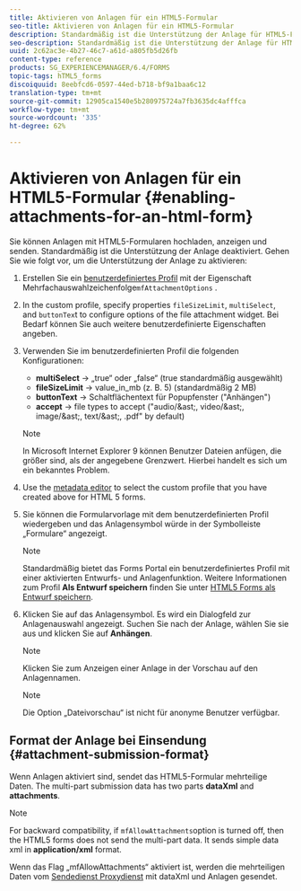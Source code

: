 ```yaml
---
title: Aktivieren von Anlagen für ein HTML5-Formular
seo-title: Aktivieren von Anlagen für ein HTML5-Formular
description: Standardmäßig ist die Unterstützung der Anlage für HTML5-Formulare deaktiviert.
seo-description: Standardmäßig ist die Unterstützung der Anlage für HTML5-Formulare deaktiviert.
uuid: 2c62ac3e-4b27-46c7-a61d-a805fb5d26fb
content-type: reference
products: SG_EXPERIENCEMANAGER/6.4/FORMS
topic-tags: hTML5_forms
discoiquuid: 8eebfcd6-0597-44ed-b718-bf9a1baa6c12
translation-type: tm+mt
source-git-commit: 12905ca1540e5b280975724a7fb3635dc4afffca
workflow-type: tm+mt
source-wordcount: '335'
ht-degree: 62%

---
```



# Aktivieren von Anlagen für ein HTML5-Formular {#enabling-attachments-for-an-html-form}

Sie können Anlagen mit HTML5-Formularen hochladen, anzeigen und senden. Standardmäßig ist die Unterstützung der Anlage deaktiviert. Gehen Sie wie folgt vor, um die Unterstützung der Anlage zu aktivieren:

1. Erstellen Sie ein [benutzerdefiniertes Profil](/help/forms/using/custom-profile.md) mit der Eigenschaft Mehrfachauswahlzeichenfolge`mfAttachmentOptions` .
1. In the custom profile, specify properties `fileSizeLimit`, `multiSelect`, and `buttonTex`t to configure options of the file attachment widget. Bei Bedarf können Sie auch weitere benutzerdefinierte Eigenschaften angeben.

1. Verwenden Sie im benutzerdefinierten Profil die folgenden Konfigurationen:

   * **multiSelect** -> „true“ oder „false“ (true standardmäßig ausgewählt)
   * **fileSizeLimit** -> value_in_mb (z. B. 5) (standardmäßig 2 MB)
   * **buttonText** -> Schaltflächentext für Popupfenster (&quot;Anhängen&quot;)
   * **accept** -> file types to accept (&quot;audio/&amp;ast;, video/&amp;ast;, image/&amp;ast;, text/&amp;ast;, .pdf&quot; by default)

   >[!NOTE]
   >
   >In Microsoft Internet Explorer 9 können Benutzer Dateien anfügen, die größer sind, als der angegebene Grenzwert. Hierbei handelt es sich um ein bekanntes Problem.

1. Use the [metadata editor](/help/forms/using/manage-form-metadata.md) to select the custom profile that you have created above for HTML 5 forms.
1. Sie können die Formularvorlage mit dem benutzerdefinierten Profil wiedergeben und das Anlagensymbol würde in der Symbolleiste „Formulare“ angezeigt.

   >[!NOTE]
   >
   >Standardmäßig bietet das Forms Portal ein benutzerdefiniertes Profil mit einer aktivierten Entwurfs- und Anlagenfunktion. Weitere Informationen zum Profil **Als Entwurf speichern** finden Sie unter [HTML5 Forms als Entwurf speichern](/help/forms/using/saving-html5-form-draft.md).

1. Klicken Sie auf das Anlagensymbol. Es wird ein Dialogfeld zur Anlagenauswahl angezeigt. Suchen Sie nach der Anlage, wählen Sie sie aus und klicken Sie auf **Anhängen**.

   >[!NOTE]
   >
   >Klicken Sie zum Anzeigen einer Anlage in der Vorschau auf den Anlagennamen.

   >[!NOTE]
   >
   >Die Option „Dateivorschau“ ist nicht für anonyme Benutzer verfügbar.

## Format der Anlage bei Einsendung {#attachment-submission-format}

Wenn Anlagen aktiviert sind, sendet das HTML5-Formular mehrteilige Daten. The multi-part submission data has two parts **dataXml** and **attachments**.

>[!NOTE]
>
>For backward compatibility, if `mfAllowAttachments`option is turned off, then the HTML5 forms does not send the multi-part data. It sends simple data xml in **application/xml** format.

Wenn das Flag „mfAllowAttachments“ aktiviert ist, werden die mehrteiligen Daten vom [Sendedienst Proxydienst](/help/forms/using/service-proxy.md) mit dataXml und Anlagen gesendet.
